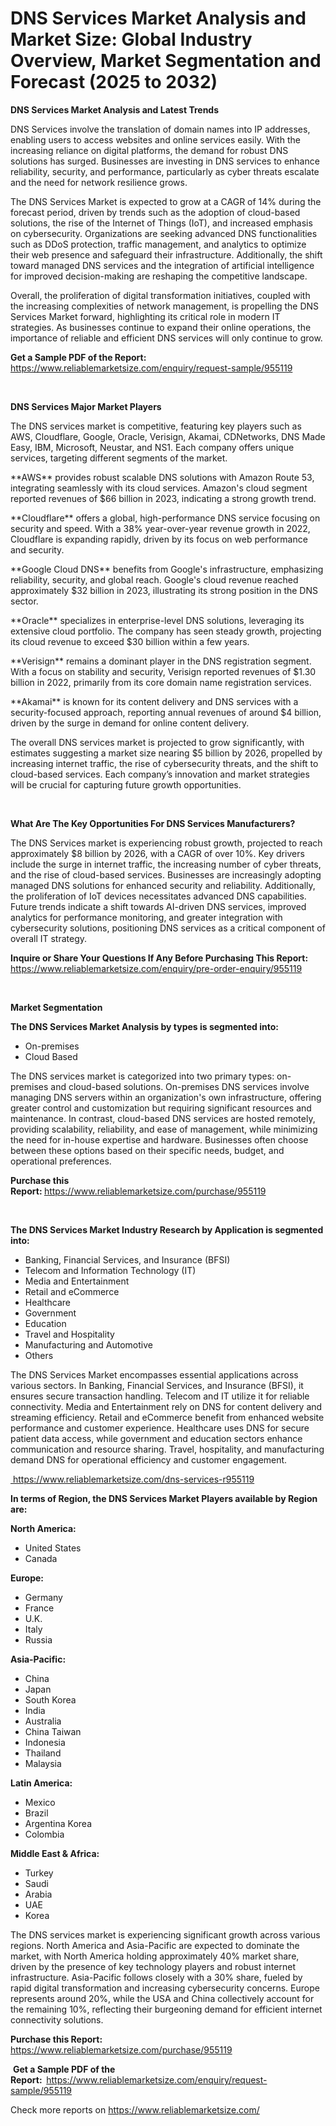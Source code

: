 <p><h1>DNS Services Market Analysis and Market Size: Global Industry Overview, Market Segmentation and Forecast (2025 to 2032)</h1></p><p><strong>DNS Services Market Analysis and Latest Trends</strong></p>
<p><p>DNS Services involve the translation of domain names into IP addresses, enabling users to access websites and online services easily. With the increasing reliance on digital platforms, the demand for robust DNS solutions has surged. Businesses are investing in DNS services to enhance reliability, security, and performance, particularly as cyber threats escalate and the need for network resilience grows.</p><p>The DNS Services Market is expected to grow at a CAGR of 14% during the forecast period, driven by trends such as the adoption of cloud-based solutions, the rise of the Internet of Things (IoT), and increased emphasis on cybersecurity. Organizations are seeking advanced DNS functionalities such as DDoS protection, traffic management, and analytics to optimize their web presence and safeguard their infrastructure. Additionally, the shift toward managed DNS services and the integration of artificial intelligence for improved decision-making are reshaping the competitive landscape.</p><p>Overall, the proliferation of digital transformation initiatives, coupled with the increasing complexities of network management, is propelling the DNS Services Market forward, highlighting its critical role in modern IT strategies. As businesses continue to expand their online operations, the importance of reliable and efficient DNS services will only continue to grow.</p></p>
<p><strong>Get a Sample PDF of the Report:&nbsp;</strong> <a href="https://www.reliablemarketsize.com/enquiry/request-sample/955119?utm_campaign=2459&utm_medium=2&utm_source=Github&utm_content=ia&utm_term=07032025&utm_id=dns-services">https://www.reliablemarketsize.com/enquiry/request-sample/955119</a></p>
<p>&nbsp;</p>
<p><strong>DNS Services Major Market Players</strong></p>
<p><p>The DNS services market is competitive, featuring key players such as AWS, Cloudflare, Google, Oracle, Verisign, Akamai, CDNetworks, DNS Made Easy, IBM, Microsoft, Neustar, and NS1. Each company offers unique services, targeting different segments of the market.</p><p>**AWS** provides robust scalable DNS solutions with Amazon Route 53, integrating seamlessly with its cloud services. Amazon's cloud segment reported revenues of $66 billion in 2023, indicating a strong growth trend.</p><p>**Cloudflare** offers a global, high-performance DNS service focusing on security and speed. With a 38% year-over-year revenue growth in 2022, Cloudflare is expanding rapidly, driven by its focus on web performance and security.</p><p>**Google Cloud DNS** benefits from Google's infrastructure, emphasizing reliability, security, and global reach. Google's cloud revenue reached approximately $32 billion in 2023, illustrating its strong position in the DNS sector.</p><p>**Oracle** specializes in enterprise-level DNS solutions, leveraging its extensive cloud portfolio. The company has seen steady growth, projecting its cloud revenue to exceed $30 billion within a few years.</p><p>**Verisign** remains a dominant player in the DNS registration segment. With a focus on stability and security, Verisign reported revenues of $1.30 billion in 2022, primarily from its core domain name registration services.</p><p>**Akamai** is known for its content delivery and DNS services with a security-focused approach, reporting annual revenues of around $4 billion, driven by the surge in demand for online content delivery.</p><p>The overall DNS services market is projected to grow significantly, with estimates suggesting a market size nearing $5 billion by 2026, propelled by increasing internet traffic, the rise of cybersecurity threats, and the shift to cloud-based services. Each company’s innovation and market strategies will be crucial for capturing future growth opportunities.</p></p>
<p>&nbsp;</p>
<p><strong>What Are The Key Opportunities For DNS Services Manufacturers?</strong></p>
<p><p>The DNS Services market is experiencing robust growth, projected to reach approximately $8 billion by 2026, with a CAGR of over 10%. Key drivers include the surge in internet traffic, the increasing number of cyber threats, and the rise of cloud-based services. Businesses are increasingly adopting managed DNS solutions for enhanced security and reliability. Additionally, the proliferation of IoT devices necessitates advanced DNS capabilities. Future trends indicate a shift towards AI-driven DNS services, improved analytics for performance monitoring, and greater integration with cybersecurity solutions, positioning DNS services as a critical component of overall IT strategy.</p></p>
<p><strong>Inquire or Share Your Questions If Any Before Purchasing This Report:</strong> <a href="https://www.reliablemarketsize.com/enquiry/pre-order-enquiry/955119?utm_campaign=2459&utm_medium=2&utm_source=Github&utm_content=ia&utm_term=07032025&utm_id=dns-services">https://www.reliablemarketsize.com/enquiry/pre-order-enquiry/955119</a></p>
<p>&nbsp;</p>
<p><strong>Market Segmentation</strong></p>
<p><strong>The DNS Services Market Analysis by types is segmented into:</strong></p>
<p><ul><li>On-premises</li><li>Cloud Based</li></ul></p>
<p><p>The DNS services market is categorized into two primary types: on-premises and cloud-based solutions. On-premises DNS services involve managing DNS servers within an organization's own infrastructure, offering greater control and customization but requiring significant resources and maintenance. In contrast, cloud-based DNS services are hosted remotely, providing scalability, reliability, and ease of management, while minimizing the need for in-house expertise and hardware. Businesses often choose between these options based on their specific needs, budget, and operational preferences.</p></p>
<p><strong>Purchase this Report:&nbsp;</strong><a href="https://www.reliablemarketsize.com/purchase/955119?utm_campaign=2459&utm_medium=2&utm_source=Github&utm_content=ia&utm_term=07032025&utm_id=dns-services">https://www.reliablemarketsize.com/purchase/955119</a></p>
<p>&nbsp;</p>
<p><strong>The DNS Services Market Industry Research by Application is segmented into:</strong></p>
<p><ul><li>Banking, Financial Services, and Insurance (BFSI)</li><li>Telecom and Information Technology (IT)</li><li>Media and Entertainment</li><li>Retail and eCommerce</li><li>Healthcare</li><li>Government</li><li>Education</li><li>Travel and Hospitality</li><li>Manufacturing and Automotive</li><li>Others</li></ul></p>
<p><p>The DNS Services Market encompasses essential applications across various sectors. In Banking, Financial Services, and Insurance (BFSI), it ensures secure transaction handling. Telecom and IT utilize it for reliable connectivity. Media and Entertainment rely on DNS for content delivery and streaming efficiency. Retail and eCommerce benefit from enhanced website performance and customer experience. Healthcare uses DNS for secure patient data access, while government and education sectors enhance communication and resource sharing. Travel, hospitality, and manufacturing demand DNS for operational efficiency and customer engagement.</p></p>
<p><a href="https://www.reliablemarketsize.com/dns-services-r955119?utm_campaign=2459&utm_medium=2&utm_source=Github&utm_content=ia&utm_term=07032025&utm_id=dns-services">&nbsp;https://www.reliablemarketsize.com/dns-services-r955119</a></p>
<p><strong>In terms of Region, the DNS Services Market Players available by Region are:</strong></p>
<p>
    <p> <strong> North America: </strong>
        <ul>
            <li>United States</li>
            <li>Canada</li>
        </ul>
        </p> 
    <p> <strong> Europe: </strong>
        <ul>
            <li>Germany</li>
            <li>France</li>
            <li>U.K.</li>
            <li>Italy</li>
            <li>Russia</li>
        </ul>
        </p> 
    <p> <strong> Asia-Pacific: </strong>
        <ul>
            <li>China</li>
            <li>Japan</li>
            <li>South Korea</li>
            <li>India</li>
            <li>Australia</li>
            <li>China Taiwan</li>
            <li>Indonesia</li>
            <li>Thailand</li>
            <li>Malaysia</li>
        </ul>
        </p> 
    <p> <strong> Latin America: </strong>
        <ul>
            <li>Mexico</li>
            <li>Brazil</li>
            <li>Argentina Korea</li>
            <li>Colombia</li>
        </ul>
        </p> 
    <p> <strong> Middle East & Africa: </strong>
        <ul>
            <li>Turkey</li>
            <li>Saudi</li>
            <li>Arabia</li>
            <li>UAE</li>
            <li>Korea</li>
        </ul>
    </p>
    </p>
<p><p>The DNS services market is experiencing significant growth across various regions. North America and Asia-Pacific are expected to dominate the market, with North America holding approximately 40% market share, driven by the presence of key technology players and robust internet infrastructure. Asia-Pacific follows closely with a 30% share, fueled by rapid digital transformation and increasing cybersecurity concerns. Europe represents around 20%, while the USA and China collectively account for the remaining 10%, reflecting their burgeoning demand for efficient internet connectivity solutions.</p></p>
<p><strong>Purchase this Report: </strong><a href="https://www.reliablemarketsize.com/purchase/955119?utm_campaign=2459&utm_medium=2&utm_source=Github&utm_content=ia&utm_term=07032025&utm_id=dns-services">https://www.reliablemarketsize.com/purchase/955119</a></p>
<p>&nbsp;<strong>Get a Sample PDF of the Report:&nbsp;&nbsp;</strong><a href="https://www.reliablemarketsize.com/enquiry/request-sample/955119?utm_campaign=2459&utm_medium=2&utm_source=Github&utm_content=ia&utm_term=07032025&utm_id=dns-services">https://www.reliablemarketsize.com/enquiry/request-sample/955119</a></p>
<p><strong></strong></p>
<p>Check more reports on <a href="https://www.reliablemarketsize.com/?utm_campaign=2459&utm_medium=2&utm_source=Github&utm_content=ia&utm_term=07032025&utm_id=dns-services">https://www.reliablemarketsize.com/</a></p>